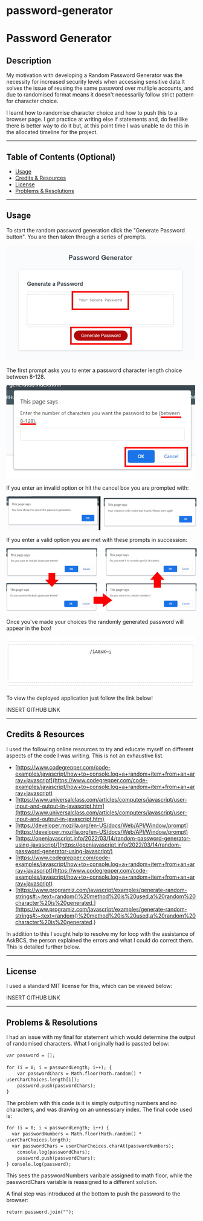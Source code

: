 # password-generator

# Password Generator

## Description

My motivation with developing a Random Password Generator was the necessity for increased security levels when accessing sensitive data.It solves the issue of reusing the same password over mutliple accounts, and due to randomised format means it doesn't necessarily follow strict pattern for character choice.

I learnt how to randomise character choice and how to push this to a browser page. I got practice at writing else if statements and, do feel like there is better way to do it but, at this point time I was unable to do this in the allocated timeline for the project.

---

## Table of Contents (Optional)

- [Usage](#usage)
- [Credits & Resources](#credits--resources)
- [License](#license)
- [Problems & Resolutions](#problems--resolutions)

---

## Usage

To start the random password generation click the "Generate Password button". You are then taken through a series of prompts.

![Screenshot of default home page](./assets/images/homescreen.jpg)

The first prompt asks you to enter a password character length choice between 8-128. 

![Screenshot of password length choice prompt box.](./assets/images/prompt-box01.jpg)

If you enter an invalid option or hit the cancel box you are prompted with:

![Screenshot of cancel/invalid prompts](./assets/images/cancel.jpg)

If you enter a valid option you are met with these prompts in succession:

![Screenshot of character choice prompts](./assets/images/window-prompts.jpg)

Once you've made your choices the randomly generated password will appear in the box! 

![Screenshot of password](./assets/images/password.jpg)

To view the deployed application just follow the link below!

INSERT GITHUB LINK

---

## Credits & Resources

I used the following online resources to try and educate myself on different aspects of the code I was writing. This is not an exhaustive list.

* [https://www.codegrepper.com/code-examples/javascript/how+to+console.log+a+random+item+from+an+array+javascript](https://www.codegrepper.com/code-examples/javascript/how+to+console.log+a+random+item+from+an+array+javascript)
* [https://www.universalclass.com/articles/computers/javascript/user-input-and-output-in-javascript.htm](https://www.universalclass.com/articles/computers/javascript/user-input-and-output-in-javascript.htm)
* [https://developer.mozilla.org/en-US/docs/Web/API/Window/prompt](https://developer.mozilla.org/en-US/docs/Web/API/Window/prompt)
* [https://openjavascript.info/2022/03/14/random-password-generator-using-javascript/](https://openjavascript.info/2022/03/14/random-password-generator-using-javascript/)
* [https://www.codegrepper.com/code-examples/javascript/how+to+console.log+a+random+item+from+an+array+javascript](https://www.codegrepper.com/code-examples/javascript/how+to+console.log+a+random+item+from+an+array+javascript)
* [https://www.programiz.com/javascript/examples/generate-random-strings#:~:text=random()%20method%20is%20used,a%20random%20character%20is%20generated.](https://www.programiz.com/javascript/examples/generate-random-strings#:~:text=random()%20method%20is%20used,a%20random%20character%20is%20generated.)

In addition to this I sought help to resolve my for loop with the assistance of AskBCS, the person explained the errors and what I could do correct them. This is detailed further below.

---

## License

I used a standard MIT license for this, which can be viewed below:

INSERT GITHUB LINK

---

## Problems & Resolutions

I had an issue with my final for statement which would determine the output of randomised characters. What I originally had is passted below:

    var password = [];
      
    for (i = 0; i = passwordLength; i++); {
        var passwordChars = Math.floor(Math.random() * userCharChoices.length[i]);
        password.push(passwordChars);
    }

The problem with this code is it is simply outputting numbers and no characters, and was drawing on an unnesscary index. The final code used is:

    for (i = 0; i < passwordLength; i++) {
      var passwordNumbers = Math.floor(Math.random() * userCharChoices.length);
      var passwordChars = userCharChoices.charAt(passwordNumbers);
        console.log(passwordChars);
        password.push(passwordChars);
    } console.log(password);


This sees the passwordNumbers varibale assigned to math floor, while the passwordChars variable is reassigned to a different solution.

A final step was introduced at the bottom to push the password to the browser:

    return password.join("");

